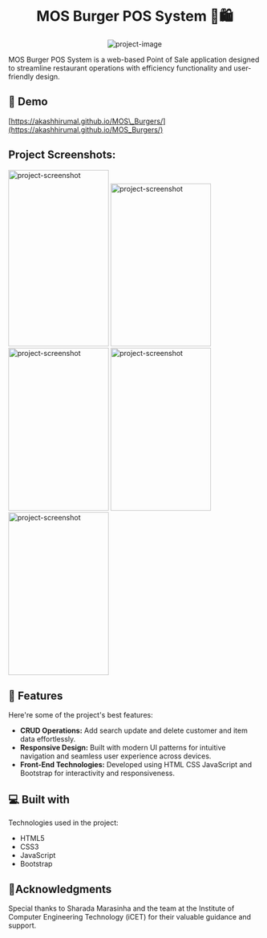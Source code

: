 <h1 align="center" id="title">MOS Burger POS System 🍔🛍️</h1>

<p align="center"><img src="https://socialify.git.ci/AkashHirumal/MOS_Burgers/image?language=1&amp;logo=https%3A%2F%2Fi.postimg.cc%2Fgk5snBMk%2FMOS-BURGER.png&amp;name=1&amp;owner=1&amp;stargazers=1&amp;theme=Dark" alt="project-image"></p>

<p id="description">MOS Burger POS System is a web-based Point of Sale application designed to streamline restaurant operations with efficiency functionality and user-friendly design.</p>

<h2>🚀 Demo</h2>

[https://akashhirumal.github.io/MOS\_Burgers/](https://akashhirumal.github.io/MOS_Burgers/)

<h2>Project Screenshots:</h2>

<img src="https://i.postimg.cc/Y2PY3LQd/Screenshot-182.png" alt="project-screenshot" width="200" height="352/">

<img src="https://i.postimg.cc/rpqrm1Lw/Screenshot-183.png" alt="project-screenshot" width="200" height="325/">

<img src="https://i.postimg.cc/2SRvppcv/Screenshot-184.png" alt="project-screenshot" width="200" height="325/">

<img src="https://i.postimg.cc/dV2CwWpf/Screenshot-186.png" alt="project-screenshot" width="200" height="325/">

<img src="https://i.postimg.cc/nLTQQXHY/Screenshot-188.png" alt="project-screenshot" width="200" height="325/">


  
<h2>🧐 Features</h2>

Here're some of the project's best features:

*   <b>CRUD Operations:</b> Add search update and delete customer and item data effortlessly.
*   <b>Responsive Design:</b> Built with modern UI patterns for intuitive navigation and seamless user experience across devices.
*   <b>Front-End Technologies:</b> Developed using HTML CSS JavaScript and Bootstrap for interactivity and responsiveness.

  
  
<h2>💻 Built with</h2>

Technologies used in the project:

*   HTML5
*   CSS3
*   JavaScript
*   Bootstrap

<h2>💖Acknowledgments</h2>

Special thanks to Sharada Marasinha and the team at the Institute of Computer Engineering Technology (iCET) for their valuable guidance and support.
